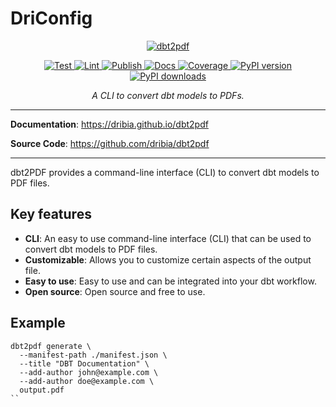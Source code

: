# DriConfig

<p align="center">
    <a href="https://dribia.github.io/dbt2pdf">
        <picture style="display: block; margin-left: auto; margin-right: auto; width: 40%;">
            <source
                media="(prefers-color-scheme: dark)"
                srcset="https://dribia.github.io/dbt2pdf/img/logo_dribia_blanc_cropped.png"
            >
            <source
                media="(prefers-color-scheme: light)"
                srcset="https://dribia.github.io/dbt2pdf/img/logo_dribia_blau_cropped.png"
            >
            <img
                alt="dbt2pdf"
                src="https://dribia.github.io/dbt2pdf/img/logo_dribia_blau_cropped.png"
            >
        </picture>
    </a>
</p>

<p style="text-align: center">
<a href="https://github.com/dribia/dbt2pdf/actions?query=workflow%3ATest" target="_blank">
    <img src="https://github.com/dribia/dbt2pdf/workflows/Test/badge.svg?query=branch%3Amain" alt="Test">
</a>
<a href="https://github.com/dribia/dbt2pdf/actions?query=workflow%3ALint" target="_blank">
    <img src="https://github.com/dribia/dbt2pdf/workflows/Lint/badge.svg?query=branch%3Amain" alt="Lint">
</a>
<a href="https://github.com/dribia/dbt2pdf/actions?query=workflow%3APublish" target="_blank">
    <img src="https://github.com/dribia/dbt2pdf/workflows/Publish/badge.svg?query=branch%3Amain" alt="Publish">
</a>
<a href="https://github.com/dribia/dbt2pdf/actions?query=workflow%3ADocs" target="_blank">
    <img src="https://github.com/dribia/dbt2pdf/workflows/Docs/badge.svg?query=branch%3Amain" alt="Docs">
</a>
<a href="https://codecov.io/gh/dribia/dbt2pdf" target="_blank">
    <img src="https://img.shields.io/codecov/c/github/dribia/dbt2pdf?color=%2334D058" alt="Coverage">
</a>
<a href="https://pypi.org/project/dbt2pdf" target="_blank">
    <img src="https://img.shields.io/pypi/v/dbt2pdf?color=%2334D058&label=pypi%20package" alt="PyPI version">
</a>
<a href="https://pypistats.org/packages/dbt2pdf" target="_blank">
    <img src="https://img.shields.io/pypi/dm/dbt2pdf?color=%2334D058" alt="PyPI downloads">
</a>
</p>

<p style="text-align: center;">
    <em>A CLI to convert dbt models to PDFs.</em>
</p>

---

**Documentation**: <a href="https://dribia.github.io/dbt2pdf" target="_blank">https://dribia.github.io/dbt2pdf</a>

**Source Code**: <a href="https://github.com/dribia/dbt2pdf" target="_blank">https://github.com/dribia/dbt2pdf</a>

---

dbt2PDF provides a command-line interface (CLI) to convert dbt models to PDF files.

## Key features

* **CLI**: An easy to use command-line interface (CLI) that can be used to convert dbt models to PDF files.
* **Customizable**: Allows you to customize certain aspects of the output file.
* **Easy to use**: Easy to use and can be integrated into your dbt workflow.
* **Open source**: Open source and free to use.

## Example

```commandline
dbt2pdf generate \
  --manifest-path ./manifest.json \
  --title "DBT Documentation" \
  --add-author john@example.com \
  --add-author doe@example.com \
  output.pdf
``
